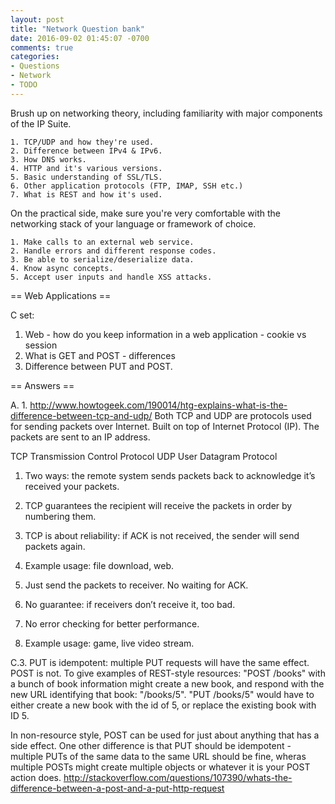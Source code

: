 ```yaml
---
layout: post
title: "Network Question bank"
date: 2016-09-02 01:45:07 -0700
comments: true
categories: 
- Questions
- Network
- TODO
---
```


Brush up on networking theory, including familiarity with major components of the IP Suite.

	1. TCP/UDP and how they're used.
	2. Difference between IPv4 & IPv6.
	3. How DNS works.
	4. HTTP and it's various versions.
	5. Basic understanding of SSL/TLS.
	6. Other application protocols (FTP, IMAP, SSH etc.)
	7. What is REST and how it's used.

On the practical side, make sure you're very comfortable with the networking stack of your language or framework of choice.

	1. Make calls to an external web service.
	2. Handle errors and different response codes.
	3. Be able to serialize/deserialize data.
	4. Know async concepts.
	5. Accept user inputs and handle XSS attacks.


== Web Applications ==

C set:
1. Web - how do you keep information in a web application - cookie vs session
2. What is GET and POST - differences
3. Difference between PUT and POST.

== Answers ==

A. 1. http://www.howtogeek.com/190014/htg-explains-what-is-the-difference-between-tcp-and-udp/
Both TCP and UDP are protocols used for sending packets over Internet.
Built on top of Internet Protocol (IP). The packets are sent to an IP address.


TCP
Transmission Control Protocol
UDP
User Datagram Protocol

1. Two ways: the remote system sends packets back to acknowledge it’s received your packets.
2. TCP guarantees the recipient will receive the packets in order by numbering them.
3. TCP is about reliability: if ACK is not received, the sender will send packets again.
4. Example usage: file download, web.


1. Just send the packets to receiver. No waiting for ACK.
2. No guarantee: if receivers don’t receive it, too bad.
3. No error checking for better performance.
4. Example usage: game, live video stream.



C.3. PUT is idempotent: multiple PUT requests will have the same effect. POST is not.
To give examples of REST-style resources:
"POST /books" with a bunch of book information might create a new book, and respond with the new URL identifying that book: "/books/5".
"PUT /books/5" would have to either create a new book with the id of 5, or replace the existing book with ID 5.

In non-resource style, POST can be used for just about anything that has a side effect. One other difference is that PUT should be idempotent - multiple PUTs of the same data to the same URL should be fine, wheras multiple POSTs might create multiple objects or whatever it is your POST action does.
http://stackoverflow.com/questions/107390/whats-the-difference-between-a-post-and-a-put-http-request
